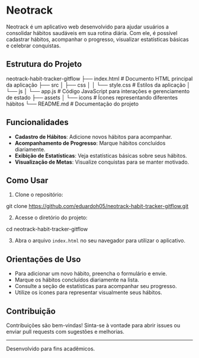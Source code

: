 # Neotrack

Neotrack é um aplicativo web desenvolvido para ajudar usuários a consolidar hábitos saudáveis em sua rotina diária. Com ele, é possível cadastrar hábitos, acompanhar o progresso, visualizar estatísticas básicas e celebrar conquistas.

## Estrutura do Projeto
neotrack-habit-tracker-gitflow ├── index.html # Documento HTML principal da aplicação ├── src │ ├── css │ │ └── style.css # Estilos da aplicação │ └── js │ └── app.js # Código JavaScript para interações e gerenciamento de estado ├── assets │ └── icons # Ícones representando diferentes hábitos └── README.md # Documentação do projeto


## Funcionalidades

- **Cadastro de Hábitos**: Adicione novos hábitos para acompanhar.
- **Acompanhamento de Progresso**: Marque hábitos concluídos diariamente.
- **Exibição de Estatísticas**: Veja estatísticas básicas sobre seus hábitos.
- **Visualização de Metas**: Visualize conquistas para se manter motivado.

## Como Usar

1. Clone o repositório:

git clone https://github.com/eduardoh05/neotrack-habit-tracker-gitflow.git


2. Acesse o diretório do projeto:

cd neotrack-habit-tracker-gitflow


3. Abra o arquivo `index.html` no seu navegador para utilizar o aplicativo.

## Orientações de Uso

- Para adicionar um novo hábito, preencha o formulário e envie.
- Marque os hábitos concluídos diariamente na lista.
- Consulte a seção de estatísticas para acompanhar seu progresso.
- Utilize os ícones para representar visualmente seus hábitos.

## Contribuição

Contribuições são bem-vindas! Sinta-se à vontade para abrir issues ou enviar pull requests com sugestões e melhorias.

---

Desenvolvido para fins acadêmicos.